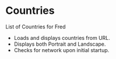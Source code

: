 # Countries
List of Countries for Fred

- Loads and displays countries from URL.
- Displays both Portrait and Landscape.
- Checks for network upon initial startup.
